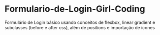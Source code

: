 # Formulario-de-Login-Girl-Coding
Formulário de Login básico usando conceitos de flexbox, linear gradient e subclasses (before e after css), além de positions e importação de ícones
